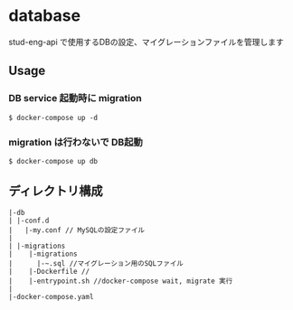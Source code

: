 # database
stud-eng-api で使用するDBの設定、マイグレーションファイルを管理します

## Usage

### DB service 起動時に migration 
`$ docker-compose up -d`  

### migration は行わないで DB起動
`$ docker-compose up db`

## ディレクトリ構成
```
|-db
| |-conf.d
|   |-my.conf // MySQLの設定ファイル
|
| |-migrations
|    |-migrations
|      |-~.sql //マイグレーション用のSQLファイル
|    |-Dockerfile // 
|    |-entrypoint.sh //docker-compose wait, migrate 実行
|
|-docker-compose.yaml
```

